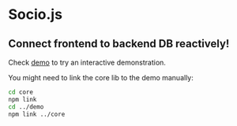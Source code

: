 # Socio.js

## Connect frontend to backend DB reactively!

Check [demo](./demo/readme.md) to try an interactive demonstration.

You might need to link the core lib to the demo manually:
```bash
cd core
npm link
cd ../demo
npm link ../core
```
